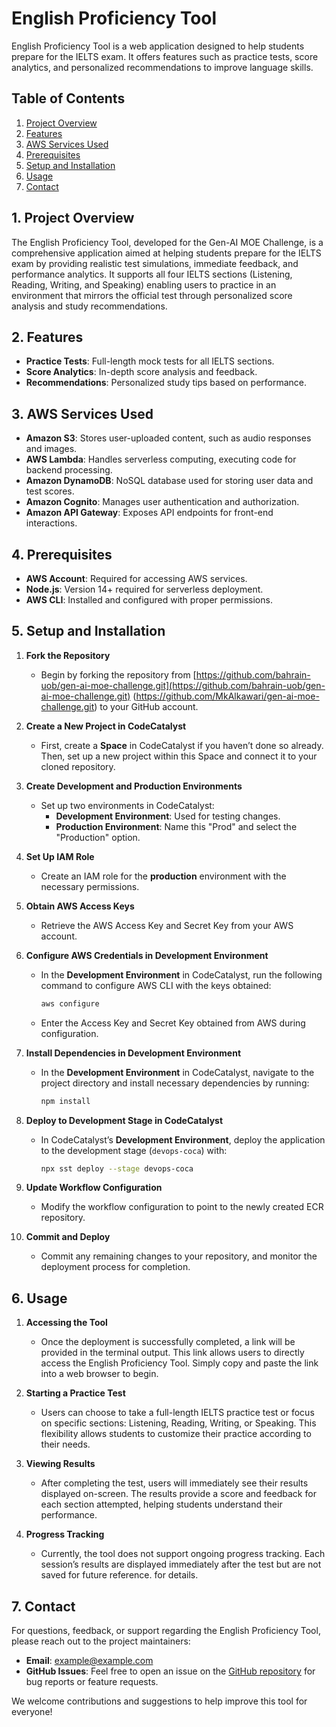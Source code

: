 # English Proficiency Tool
English Proficiency Tool is a web application designed to help students prepare for the IELTS exam. It offers features such as practice tests, score analytics, and personalized recommendations to improve language skills.

## Table of Contents
1. [Project Overview](#1-project-overview)
2. [Features](#2-features)
3. [AWS Services Used](#3-aws-services-used)
4. [Prerequisites](#4-prerequisites)
5. [Setup and Installation](#5-setup-and-installation)
6. [Usage](#6-usage)
7. [Contact](#7-contact)

## 1. Project Overview

The English Proficiency Tool, developed for the Gen-AI MOE Challenge, is a comprehensive application aimed at helping students prepare for the IELTS exam by providing realistic test simulations, immediate feedback, and performance analytics. It supports all four IELTS sections (Listening, Reading, Writing, and Speaking) enabling users to practice in an environment that mirrors the official test through personalized score analysis and study recommendations.

## 2. Features

- **Practice Tests**: Full-length mock tests for all IELTS sections.
- **Score Analytics**: In-depth score analysis and feedback.
- **Recommendations**: Personalized study tips based on performance.

## 3. AWS Services Used

- **Amazon S3**: Stores user-uploaded content, such as audio responses and images.
- **AWS Lambda**: Handles serverless computing, executing code for backend processing.
- **Amazon DynamoDB**: NoSQL database used for storing user data and test scores.
- **Amazon Cognito**: Manages user authentication and authorization.
- **Amazon API Gateway**: Exposes API endpoints for front-end interactions.

## 4. Prerequisites

- **AWS Account**: Required for accessing AWS services.
- **Node.js**: Version 14+ required for serverless deployment.
- **AWS CLI**: Installed and configured with proper permissions.

## 5. Setup and Installation

1. **Fork the Repository**  
   - Begin by forking the repository from [https://github.com/bahrain-uob/gen-ai-moe-challenge.git](https://github.com/bahrain-uob/gen-ai-moe-challenge.git) (https://github.com/MkAlkawari/gen-ai-moe-challenge.git) to your GitHub account.

2. **Create a New Project in CodeCatalyst**  
   - First, create a **Space** in CodeCatalyst if you haven’t done so already. Then, set up a new project within this Space and connect it to your cloned repository.

3. **Create Development and Production Environments**  
   - Set up two environments in CodeCatalyst:
     - **Development Environment**: Used for testing changes.
     - **Production Environment**: Name this "Prod" and select the "Production" option.

4. **Set Up IAM Role**  
   - Create an IAM role for the **production** environment with the necessary permissions.

5. **Obtain AWS Access Keys**  
   - Retrieve the AWS Access Key and Secret Key from your AWS account.

6. **Configure AWS Credentials in Development Environment**  
   - In the **Development Environment** in CodeCatalyst, run the following command to configure AWS CLI with the keys obtained:
     ```bash
     aws configure
     ```
   - Enter the Access Key and Secret Key obtained from AWS during configuration.

7. **Install Dependencies in Development Environment**  
   - In the **Development Environment** in CodeCatalyst, navigate to the project directory and install necessary dependencies by running:
     ```bash
     npm install
     ```

8. **Deploy to Development Stage in CodeCatalyst**  
    - In CodeCatalyst’s **Development Environment**, deploy the application to the development stage (`devops-coca`) with:
      ```bash
      npx sst deploy --stage devops-coca
      ```

9. **Update Workflow Configuration**  
    - Modify the workflow configuration to point to the newly created ECR repository.

10. **Commit and Deploy**  
    - Commit any remaining changes to your repository, and monitor the deployment process for completion.

## 6. Usage

1. **Accessing the Tool**  
   - Once the deployment is successfully completed, a link will be provided in the terminal output. This link allows users to directly access the English Proficiency Tool. Simply copy and paste the link into a web browser to begin.

2. **Starting a Practice Test**  
   - Users can choose to take a full-length IELTS practice test or focus on specific sections: Listening, Reading, Writing, or Speaking. This flexibility allows students to customize their practice according to their needs.

3. **Viewing Results**  
   - After completing the test, users will immediately see their results displayed on-screen. The results provide a score and feedback for each section attempted, helping students understand their performance.

4. **Progress Tracking**  
   - Currently, the tool does not support ongoing progress tracking. Each session’s results are displayed immediately after the test but are not saved for future reference.
for details.

## 7. Contact

For questions, feedback, or support regarding the English Proficiency Tool, please reach out to the project maintainers:

- **Email**: [example@example.com](mailto:example@example.com)
- **GitHub Issues**: Feel free to open an issue on the [GitHub repository](https://github.com/yourusername/IELTS-Tool/issues) for bug reports or feature requests.

We welcome contributions and suggestions to help improve this tool for everyone!


